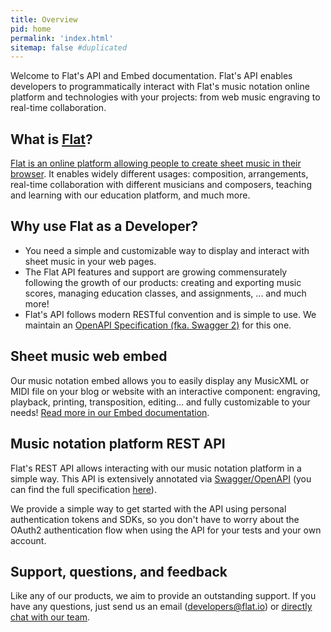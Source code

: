 ```yaml
---
title: Overview
pid: home
permalink: 'index.html'
sitemap: false #duplicated
---
```


Welcome to Flat's API and Embed documentation. Flat's API enables developers to programmatically interact with Flat's music notation online platform and technologies with your projects: from web music engraving to real-time collaboration.

## What is [Flat](https://flat.io)?

[Flat is an online platform allowing people to create sheet music in their browser](https://flat.io). It enables widely different usages: composition, arrangements, real-time collaboration with different musicians and composers, teaching and learning with our education platform, and much more.

## Why use Flat as a Developer?

* You need a simple and customizable way to display and interact with sheet music in your web pages.
* The Flat API features and support are growing commensurately following the growth of our products: creating and exporting music scores, managing education classes, and assignments, ... and much more!
* Flat's API follows modern RESTful convention and is simple to use. We maintain an [OpenAPI Specification (fka. Swagger 2)](https://flat.io/developers/api/reference) for this one.

## Sheet music web embed

Our music notation embed allows you to easily display any MusicXML or MIDI file on your blog or website with an interactive component: engraving, playback, printing, transposition, editing... and fully customizable to your needs! [Read more in our Embed documentation](embed).

## Music notation platform REST API

Flat's REST API allows interacting with our music notation platform in a simple way. This API is extensively annotated via [Swagger/OpenAPI](https://openapis.org) (you can find the full specification [here](https://flat.io/developers/api/reference)).

We provide a simple way to get started with the API using personal authentication tokens and SDKs, so you don't have to worry about the OAuth2 authentication flow when using the API for your tests and your own account.

## Support, questions, and feedback

Like any of our products, we aim to provide an outstanding support. If you have any questions, just send us an email ([developers@flat.io](mailto:developers@flat.io)) or [directly chat with our team](https://flat.io/support).
